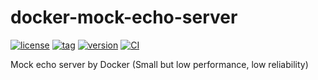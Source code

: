 # docker-mock-echo-server

[![license](https://img.shields.io/github/license/bugbearr/docker-mock-echo-server.svg)](https://github.com/bugbearr/docker-mock-echo-server/blob/master/LICENSE)
[![tag](https://img.shields.io/github/v/tag/bugbearr/docker-mock-echo-server)](https://github.com/BugbearR/docker-mock-echo-server/tags)
[![version](https://ghcr-badge.herokuapp.com/bugbearr/hello/latest_tag)](https://github.com/BugbearR/docker-mock-echo-server/pkgs/container/mock-echo-server)
[![CI](https://github.com/bugbearr/docker-mock-echo-server/actions/workflows/docker.yaml/badge.svg)](https://github.com/BugbearR/docker-mock-echo-server/actions/workflows/docker.yaml)

Mock echo server by Docker
(Small but low performance, low reliability)
